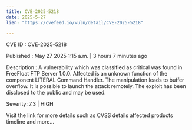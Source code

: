 ```yaml
---
title: CVE-2025-5218
date: 2025-5-27
lien: "https://cvefeed.io/vuln/detail/CVE-2025-5218"

---
```


CVE ID : CVE-2025-5218

Published :  May 27
2025
1:15 a.m. | 3 hours
7 minutes ago

Description : A vulnerability
which was classified as critical
was found in FreeFloat FTP Server 1.0.0. Affected is an unknown function of the component LITERAL Command Handler. The manipulation leads to buffer overflow. It is possible to launch the attack remotely. The exploit has been disclosed to the public and may be used.

Severity: 7.3 | HIGH

Visit the link for more details
such as CVSS details
affected products
timeline
and more...
